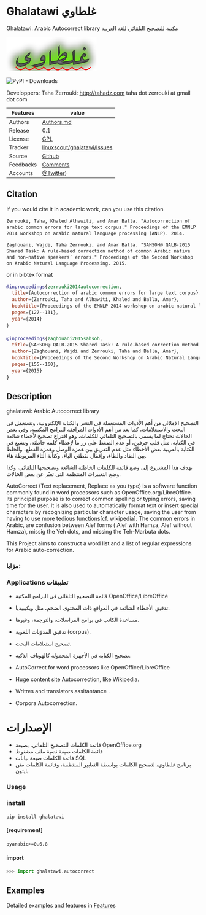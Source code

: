 # Ghalatawi غلطاوي
Ghalatawi: Arabic Autocorrect library
مكتبة للتصحيح التلقائي للغة العربية


![ghalatawi logo](doc/ghalatawi_header.png  "ghalatawi logo")

![PyPI - Downloads](https://img.shields.io/pypi/dm/ghalatawi)


  Developpers:  Taha Zerrouki: http://tahadz.com
    taha dot zerrouki at gmail dot com

  
Features |   value
---------|---------------------------------------------------------------------------------
Authors  | [Authors.md](https://github.com/linuxscout/ghalatawi/main/AUTHORS.md)
Release  | 0.1
License  |[GPL](https://github.com/linuxscout/ghalatawi/main/LICENSE)
Tracker  |[linuxscout/ghalatawi/Issues](https://github.com/linuxscout/ghalatawi/issues)
Source  |[Github](http://github.com/linuxscout/ghalatawi)
Feedbacks  |[Comments](https://github.com/linuxscout/ghalatawi/)
Accounts  |[@Twitter](https://twitter.com/linuxscout))


## Citation
If you would cite it in academic work, can you use this citation
```
Zerrouki, Taha, Khaled Alhawiti, and Amar Balla. "Autocorrection of arabic common errors for large text corpus." Proceedings of the EMNLP 2014 workshop on arabic natural language processing (ANLP). 2014.‏
```
```
Zaghouani, Wajdi, Taha Zerrouki, and Amar Balla. "SAHSOH@ QALB-2015 Shared Task: A rule-based correction method of common Arabic native and non-native speakers’ errors." Proceedings of the Second Workshop on Arabic Natural Language Processing. 2015.‏
```
or in bibtex format

```bibtex
@inproceedings{zerrouki2014autocorrection,
  title={Autocorrection of arabic common errors for large text corpus},
  author={Zerrouki, Taha and Alhawiti, Khaled and Balla, Amar},
  booktitle={Proceedings of the EMNLP 2014 workshop on arabic natural language processing (ANLP)},
  pages={127--131},
  year={2014}
}

@inproceedings{zaghouani2015sahsoh,
  title={SAHSOH@ QALB-2015 Shared Task: A rule-based correction method of common Arabic native and non-native speakers’ errors},
  author={Zaghouani, Wajdi and Zerrouki, Taha and Balla, Amar},
  booktitle={Proceedings of the Second Workshop on Arabic Natural Language Processing},
  pages={155--160},
  year={2015}
}

```

## Description

ghalatawi: Arabic Autocorrect library

 التصحيح الإملائي من أهم الأدوات المستعملة في النشر والكتابة الإلكترونية، وتستعمل في البحث والاستعلامات، كما يعد من أهم الأدوات المرافقة للبرامج المكتبية. وفي بعض الحالات نحتاج لما يسمى بالتصحيح التلقائي للكلمات، وهو اقتراح تصحيح لأخطاء شائعة في الكتابة، مثل قلب حرفين، أو عدم الضغط على زر ما لإعطاء كلمة خاطئة، وتشيع في الكتابة بالعربية بعض الأخطاء مثل عدم التفريق بين همزة الوصل وهمزة القطع، والخلط بين الضاد والظاء، وإغفال نقطتي الياء، وكتابة التاء المربوطة هاء.

يهدف هذا المشروع إلى وضع قائمة للكلمات الخاطئة الشائعة وتصحيحها التلقائي، وكذا وضع التعبيرات المنتظمة التي تعبّر عن بعض الحالات. 

AutoCorrect (Text replacement, Replace as you type) is a software function commonly found in word processors such as OpenOffice.org/LibreOffice. Its principal purpose is to correct common spelling or typing errors, saving time for the user. It is also used to automatically format text or insert special characters by recognizing particular character usage, saving the user from having to use more tedious functions[cf. wikipedia].
The common errors in Arabic, are confusion between Alef forms ( Alef with Hamza, Alef without Hamza), missig the Yeh dots, and missing the Teh-Marbuta dots.

This Project aims to construct a word list and a list of regular expressions for Arabic auto-correction. 



###  مزايا:



 


### Applications تطبيقات

- قائمة التصحيح التلقائي في البرامج المكتبة OpenOffice/LibreOffice
- تدقيق الأخطاء الشائعة في المواقع ذات المحتوى الضخم، مثل ويكيبيديا.
- مساعدة الكاتب في برامج المراسلات، والترجمة، وغيرها.
- تدقيق المدوّنات اللغوية (corpus).
- تصحيح استعلامات البحث.
- تصحيح الكتابة في الأجهزة المحمولة كالهوتاف الذكية.

- AutoCorrect for word processors like OpenOffice/LibreOffice
- Huge content site Autocorrection, like Wikipedia.
- Writres and translators assitantance .
- Corpora Autocorrection.


# الإصدارات

- قائمة الكلمات للتصحيح التلقائي، بصيغة OpenOffice.org
- قائمة الكلمات صيغة نصية ملف مضغوط
- قائمة الكلمات صيغة بيانات SQL
- برنامج غلطاوي، لتصحيح الكلمات بواسطة التعابير المنتظمة، وقائمة الكلمات متن بايثون


### Usage

### install
```shell
pip install ghalatawi
```
#### [requirement]
```
pyarabic>=0.6.8
```

#### import
```python
>>> import ghalatawi.autocorrect
```
## Examples

Detailed examples and features in [Features](doc/features.md) 


